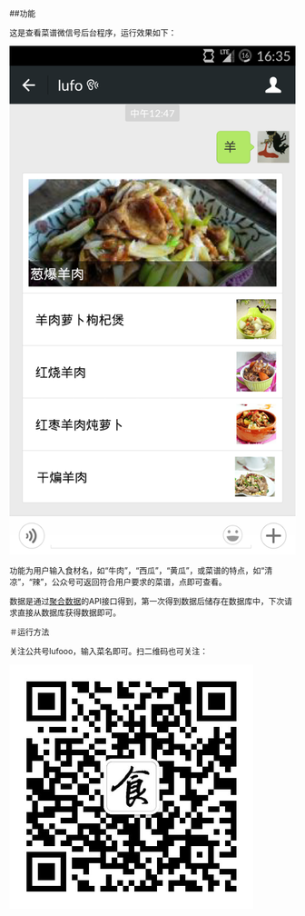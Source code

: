 ##功能

这是查看菜谱微信号后台程序，运行效果如下：

![](/files/01.png)

功能为用户输入食材名，如“牛肉”，“西瓜”，“黄瓜”，或菜谱的特点，如“清凉”，“辣”，公众号可返回符合用户要求的菜谱，点即可查看。

数据是通过[聚合数据](http://www.juhe.cn/)的API接口得到，第一次得到数据后储存在数据库中，下次请求直接从数据库获得数据即可。

＃运行方法

关注公共号lufooo，输入菜名即可。扫二维码也可关注：

![](/files/02.jpg)

